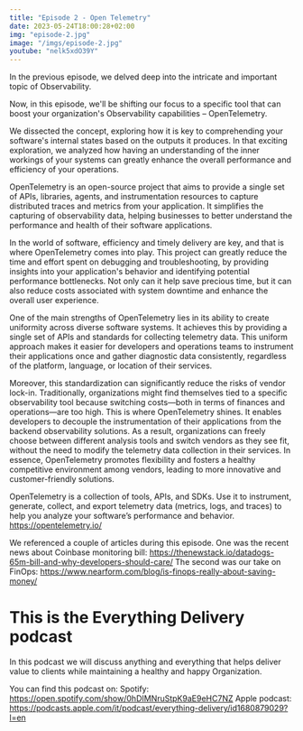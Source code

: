 ```yaml
---
title: "Episode 2 - Open Telemetry"
date: 2023-05-24T18:00:28+02:00
img: "episode-2.jpg"
image: "/imgs/episode-2.jpg"
youtube: "nelk5xdO39Y"
---
```


In the previous episode, we delved deep into the intricate and important topic of Observability.

Now, in this episode, we'll be shifting our focus to a specific tool that can boost your organization's Observability capabilities – OpenTelemetry.

<!--more-->

We dissected the concept, exploring how it is key to comprehending your software's internal states based on the outputs it produces. In that exciting exploration, we analyzed how having an understanding of the inner workings of your systems can greatly enhance the overall performance and efficiency of your operations.

OpenTelemetry is an open-source project that aims to provide a single set of APIs, libraries, agents, and instrumentation resources to capture distributed traces and metrics from your application. It simplifies the capturing of observability data, helping businesses to better understand the performance and health of their software applications.

In the world of software, efficiency and timely delivery are key, and that is where OpenTelemetry comes into play. This project can greatly reduce the time and effort spent on debugging and troubleshooting, by providing insights into your application's behavior and identifying potential performance bottlenecks. Not only can it help save precious time, but it can also reduce costs associated with system downtime and enhance the overall user experience.

One of the main strengths of OpenTelemetry lies in its ability to create uniformity across diverse software systems. It achieves this by providing a single set of APIs and standards for collecting telemetry data. This uniform approach makes it easier for developers and operations teams to instrument their applications once and gather diagnostic data consistently, regardless of the platform, language, or location of their services.

Moreover, this standardization can significantly reduce the risks of vendor lock-in. Traditionally, organizations might find themselves tied to a specific observability tool because switching costs—both in terms of finances and operations—are too high. This is where OpenTelemetry shines. It enables developers to decouple the instrumentation of their applications from the backend observability solutions. As a result, organizations can freely choose between different analysis tools and switch vendors as they see fit, without the need to modify the telemetry data collection in their services. In essence, OpenTelemetry promotes flexibility and fosters a healthy competitive environment among vendors, leading to more innovative and customer-friendly solutions.


  OpenTelemetry is a collection of tools, APIs, and SDKs. Use it to instrument, generate, collect, and export telemetry data (metrics, logs, and traces) to help you analyze your software’s performance and behavior.
  https://opentelemetry.io/ 

We referenced a couple of articles during this episode.
One was the recent news about Coinbase monitoring bill: https://thenewstack.io/datadogs-65m-bill-and-why-developers-should-care/
The second was our take on FinOps: https://www.nearform.com/blog/is-finops-really-about-saving-money/

# This is the Everything Delivery podcast

In this podcast we will discuss anything and everything that helps deliver value to clients while maintaining a healthy and happy Organization.

You can find this podcast on:
Spotify: https://open.spotify.com/show/0hDIMNruStpK9aE9eHC7NZ
Apple podcast: https://podcasts.apple.com/it/podcast/everything-delivery/id1680879029?l=en